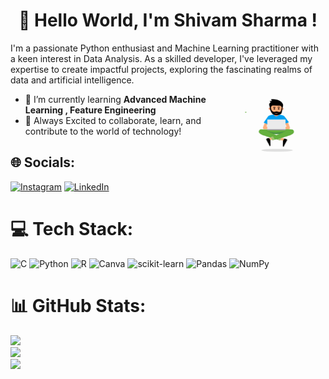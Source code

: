 # <h1 align="center">👋 Hello World, I'm Shivam Sharma !</h1>
I'm a passionate Python enthusiast and Machine Learning practitioner with a keen interest in Data Analysis. As a skilled developer, I've leveraged my expertise to create impactful projects, exploring the fascinating realms of data and artificial intelligence.

<img align="right" alt="coding" width="160" height="95" src="https://github.com/Shivammpurohit/Shivammpurohit/blob/main/coding1.gif">

- 🚀 I’m currently learning **Advanced Machine Learning , Feature Engineering**
- 🌟 Always Excited to collaborate, learn, and contribute to the world of technology! 
  


## 🌐 Socials:
[![Instagram](https://img.shields.io/badge/Instagram-%23E4405F.svg?logo=Instagram&logoColor=white)](https://instagram.com/shivammpurohit) [![LinkedIn](https://img.shields.io/badge/LinkedIn-%230077B5.svg?logo=linkedin&logoColor=white)](https://www.linkedin.com/in/shivam-sharma-0b0182172?utm_source=share&utm_campaign=share_via&utm_content=profile&utm_medium=android_app) 

# 💻 Tech Stack:
![C](https://img.shields.io/badge/c-%2300599C.svg?style=for-the-badge&logo=c&logoColor=white) ![Python](https://img.shields.io/badge/python-3670A0?style=for-the-badge&logo=python&logoColor=ffdd54) ![R](https://img.shields.io/badge/r-%23276DC3.svg?style=for-the-badge&logo=r&logoColor=white) ![Canva](https://img.shields.io/badge/Canva-%2300C4CC.svg?style=for-the-badge&logo=Canva&logoColor=white) ![scikit-learn](https://img.shields.io/badge/scikit--learn-%23F7931E.svg?style=for-the-badge&logo=scikit-learn&logoColor=white) ![Pandas](https://img.shields.io/badge/pandas-%23150458.svg?style=for-the-badge&logo=pandas&logoColor=white) ![NumPy](https://img.shields.io/badge/numpy-%23013243.svg?style=for-the-badge&logo=numpy&logoColor=white)
# 📊 GitHub Stats:
![](https://github-readme-stats.vercel.app/api?username=shivammpurohit&theme=dark&hide_border=false&include_all_commits=false&count_private=false)<br/>
![](https://github-readme-streak-stats.herokuapp.com/?user=shivammpurohit&theme=dark&hide_border=false)<br/>
![](https://github-readme-stats.vercel.app/api/top-langs/?username=shivammpurohit&theme=dark&hide_border=false&include_all_commits=false&count_private=false&layout=compact)

<!-- Contributors - Proudly created with GPRM ( https://gprm.itsvg.in ) -->
